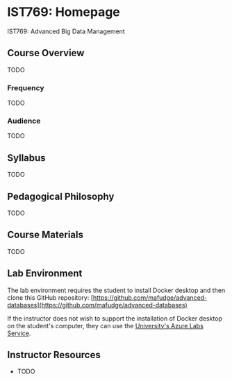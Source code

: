 # IST769: Homepage

IST769: Advanced Big Data Management 

## Course Overview

TODO 

### Frequency 

TODO 

### Audience

TODO 

## Syllabus

TODO 


## Pedagogical Philosophy

TODO

## Course Materials

TODO

## Lab Environment

The lab environment requires the student to install Docker desktop and then clone this GitHub repository: [https://github.com/mafudge/advanced-databases](https://github.com/mafudge/advanced-databases)

If the instructor does not wish to support the installation of Docker desktop on the student's computer, they can use the [University's Azure Labs Service](https://answers.syr.edu/display/ischool/Azure+Lab+Services+-+iSchool).

## Instructor Resources

- TODO


